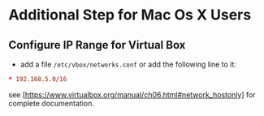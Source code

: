 # Additional Step for Mac Os X Users

## Configure IP Range for Virtual Box

- add a file `/etc/vbox/networks.conf` or add the following line to it:

```conf
* 192.168.5.0/16
```

see [https://www.virtualbox.org/manual/ch06.html#network_hostonly] for complete documentation.